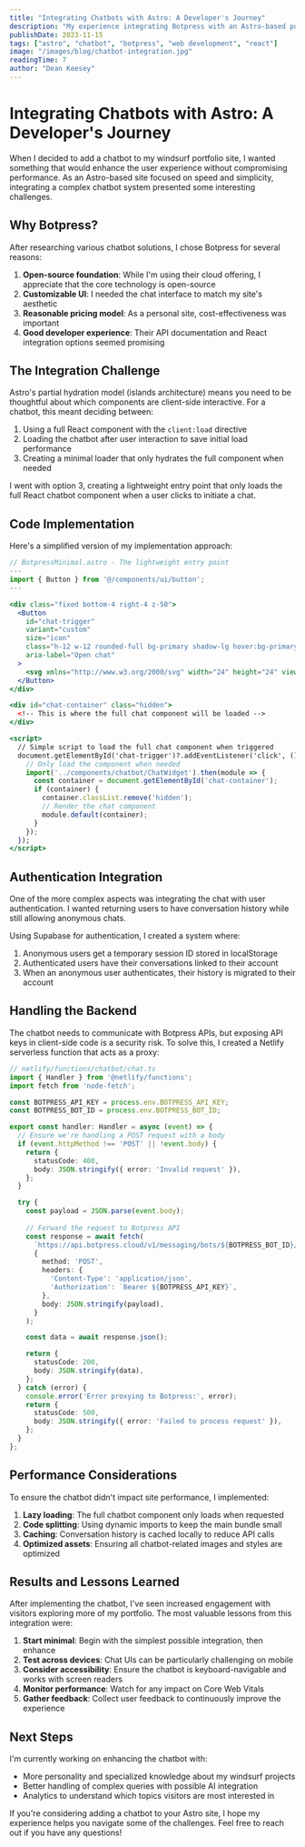 ```yaml
---
title: "Integrating Chatbots with Astro: A Developer's Journey"
description: "My experience integrating Botpress with an Astro-based portfolio site, including challenges and solutions for a seamless user experience."
publishDate: 2023-11-15
tags: ["astro", "chatbot", "botpress", "web development", "react"]
image: "/images/blog/chatbot-integration.jpg"
readingTime: 7
author: "Dean Keesey"
---
```


# Integrating Chatbots with Astro: A Developer's Journey

When I decided to add a chatbot to my windsurf portfolio site, I wanted something that would enhance the user experience without compromising performance. As an Astro-based site focused on speed and simplicity, integrating a complex chatbot system presented some interesting challenges.

## Why Botpress?

After researching various chatbot solutions, I chose Botpress for several reasons:

1. **Open-source foundation**: While I'm using their cloud offering, I appreciate that the core technology is open-source
2. **Customizable UI**: I needed the chat interface to match my site's aesthetic
3. **Reasonable pricing model**: As a personal site, cost-effectiveness was important
4. **Good developer experience**: Their API documentation and React integration options seemed promising

## The Integration Challenge

Astro's partial hydration model (islands architecture) means you need to be thoughtful about which components are client-side interactive. For a chatbot, this meant deciding between:

1. Using a full React component with the `client:load` directive
2. Loading the chatbot after user interaction to save initial load performance
3. Creating a minimal loader that only hydrates the full component when needed

I went with option 3, creating a lightweight entry point that only loads the full React chatbot component when a user clicks to initiate a chat.

## Code Implementation

Here's a simplified version of my implementation approach:

```jsx
// BotpressMinimal.astro - The lightweight entry point
---
import { Button } from '@/components/ui/button';
---

<div class="fixed bottom-4 right-4 z-50">
  <Button
    id="chat-trigger"
    variant="custom"
    size="icon"
    class="h-12 w-12 rounded-full bg-primary shadow-lg hover:bg-primary/90"
    aria-label="Open chat"
  >
    <svg xmlns="http://www.w3.org/2000/svg" width="24" height="24" viewBox="0 0 24 24" fill="none" stroke="currentColor" stroke-width="2" stroke-linecap="round" stroke-linejoin="round" class="lucide lucide-message-circle"><path d="M21 11.5a8.38 8.38 0 0 1-.9 3.8 8.5 8.5 0 0 1-7.6 4.7 8.38 8.38 0 0 1-3.8-.9L3 21l1.9-5.7a8.38 8.38 0 0 1-.9-3.8 8.5 8.5 0 0 1 4.7-7.6 8.38 8.38 0 0 1 3.8-.9h.5a8.48 8.48 0 0 1 8 8v.5z"></path></svg>
  </Button>
</div>

<div id="chat-container" class="hidden">
  <!-- This is where the full chat component will be loaded -->
</div>

<script>
  // Simple script to load the full chat component when triggered
  document.getElementById('chat-trigger')?.addEventListener('click', () => {
    // Only load the component when needed
    import('../components/chatbot/ChatWidget').then(module => {
      const container = document.getElementById('chat-container');
      if (container) {
        container.classList.remove('hidden');
        // Render the chat component
        module.default(container);
      }
    });
  });
</script>
```

## Authentication Integration

One of the more complex aspects was integrating the chat with user authentication. I wanted returning users to have conversation history while still allowing anonymous chats.

Using Supabase for authentication, I created a system where:

1. Anonymous users get a temporary session ID stored in localStorage
2. Authenticated users have their conversations linked to their account
3. When an anonymous user authenticates, their history is migrated to their account

## Handling the Backend

The chatbot needs to communicate with Botpress APIs, but exposing API keys in client-side code is a security risk. To solve this, I created a Netlify serverless function that acts as a proxy:

```typescript
// netlify/functions/chatbot/chat.ts
import { Handler } from '@netlify/functions';
import fetch from 'node-fetch';

const BOTPRESS_API_KEY = process.env.BOTPRESS_API_KEY;
const BOTPRESS_BOT_ID = process.env.BOTPRESS_BOT_ID;

export const handler: Handler = async (event) => {
  // Ensure we're handling a POST request with a body
  if (event.httpMethod !== 'POST' || !event.body) {
    return {
      statusCode: 400,
      body: JSON.stringify({ error: 'Invalid request' }),
    };
  }

  try {
    const payload = JSON.parse(event.body);
    
    // Forward the request to Botpress API
    const response = await fetch(
      `https://api.botpress.cloud/v1/messaging/bots/${BOTPRESS_BOT_ID}/converse`,
      {
        method: 'POST',
        headers: {
          'Content-Type': 'application/json',
          'Authorization': `Bearer ${BOTPRESS_API_KEY}`,
        },
        body: JSON.stringify(payload),
      }
    );

    const data = await response.json();

    return {
      statusCode: 200,
      body: JSON.stringify(data),
    };
  } catch (error) {
    console.error('Error proxying to Botpress:', error);
    return {
      statusCode: 500,
      body: JSON.stringify({ error: 'Failed to process request' }),
    };
  }
};
```

## Performance Considerations

To ensure the chatbot didn't impact site performance, I implemented:

1. **Lazy loading**: The full chatbot component only loads when requested
2. **Code splitting**: Using dynamic imports to keep the main bundle small
3. **Caching**: Conversation history is cached locally to reduce API calls
4. **Optimized assets**: Ensuring all chatbot-related images and styles are optimized

## Results and Lessons Learned

After implementing the chatbot, I've seen increased engagement with visitors exploring more of my portfolio. The most valuable lessons from this integration were:

1. **Start minimal**: Begin with the simplest possible integration, then enhance
2. **Test across devices**: Chat UIs can be particularly challenging on mobile
3. **Consider accessibility**: Ensure the chatbot is keyboard-navigable and works with screen readers
4. **Monitor performance**: Watch for any impact on Core Web Vitals
5. **Gather feedback**: Collect user feedback to continuously improve the experience

## Next Steps

I'm currently working on enhancing the chatbot with:

- More personality and specialized knowledge about my windsurf projects
- Better handling of complex queries with possible AI integration
- Analytics to understand which topics visitors are most interested in

If you're considering adding a chatbot to your Astro site, I hope my experience helps you navigate some of the challenges. Feel free to reach out if you have any questions!
